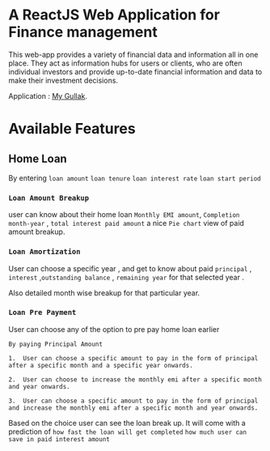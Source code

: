 # A ReactJS Web Application for Finance management

This web-app provides a variety of financial data and information all in one place. They act as information hubs for users or clients, who are often individual investors and provide up-to-date financial information and data to make their investment decisions.

Application : [My Gullak](https://my-gullak.netlify.app/).

# Available Features

## Home Loan

By entering
`loan amount`
`loan tenure`
`loan interest rate`
`loan start period`

### `Loan Amount Breakup`

user can know about their home loan `Monthly EMI amount`, `Completion month-year` , `total interest paid amount` a nice `Pie chart` view of paid amount breakup.

### `Loan Amortization`

User can choose a specific year , and get to know about paid `principal` , `interest` ,`outstanding balance` , `remaining year` for that selected year .

Also detailed month wise breakup for that particular year.

### `Loan Pre Payment`

User can choose any of the option to pre pay home loan earlier

`By paying Principal Amount`

    1.  User can choose a specific amount to pay in the form of principal after a specific month and a specific year onwards.

    2.  User can choose to increase the monthly emi after a specific month and year onwards.

    3.  User can choose a specific amount to pay in the form of principal and increase the monthly emi after a specific month and year onwards.

Based on the choice user can see the loan break up.
It will come with a prediction of
`how fast the loan will get completed`
`how much user can save in paid interest amount`
